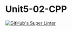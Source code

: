 # Unit5-02-CPP
[![GitHub's Super Linter](README.md/../../../workflows/Mr%20Coxall's%20Super%20Linter/badge.svg)](README.md/../../../actions)
